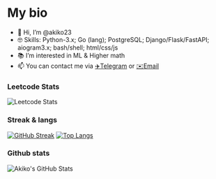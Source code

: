 # My bio
- 👋 Hi, I’m @akiko23
- 🤓 Skills: Python-3.x; Go (lang); PostgreSQL; Django/Flask/FastAPI; aiogram3.x; bash/shell; html/css/js
- 📚 I’m interested in ML & Higher math
- 📫 You can contact me via <a href='https://t.me/akiko233' target='_blank'>✈️Telegram</a> or <a href='dmvasilenko43@gmail.com' target='_blank'>✉️Email</a>


### Leetcode Stats
![Leetcode Stats](https://leetcard.jacoblin.cool/akiko23)

### Streak & langs
[![GitHub Streak](https://github-readme-streak-stats.herokuapp.com/?user=akiko23)](https://git.io/streak-stats)
[![Top Langs](https://github-readme-stats.vercel.app/api/top-langs/?username=akiko23&layout=compact)](https://github.com/anuraghazra/github-readme-stats)

### Github stats
![Akiko's GitHub Stats](https://github-readme-stats.vercel.app/api?username=akiko23&show_icons=true)

